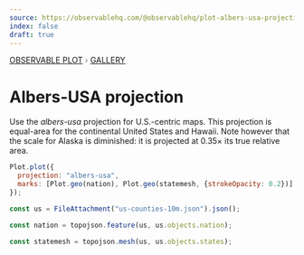 ```yaml
---
source: https://observablehq.com/@observablehq/plot-albers-usa-projection
index: false
draft: true
---
```


<div style="color: grey; font: 13px/25.5px var(--sans-serif); text-transform: uppercase;"><h1 style="display: none;">Plot: Albers-USA projection</h1><a href="/plot">Observable Plot</a> › <a href="/@observablehq/plot-gallery">Gallery</a></div>

# Albers-USA projection

Use the _albers-usa_ projection for U.S.-centric maps. This projection is equal-area for the continental United States and Hawaii. Note however that the scale for Alaska is diminished: it is projected at 0.35× its true relative area.

```js echo
Plot.plot({
  projection: "albers-usa",
  marks: [Plot.geo(nation), Plot.geo(statemesh, {strokeOpacity: 0.2})]
});
```

```js echo
const us = FileAttachment("us-counties-10m.json").json();
```

```js echo
const nation = topojson.feature(us, us.objects.nation);
```

```js echo
const statemesh = topojson.mesh(us, us.objects.states);
```
